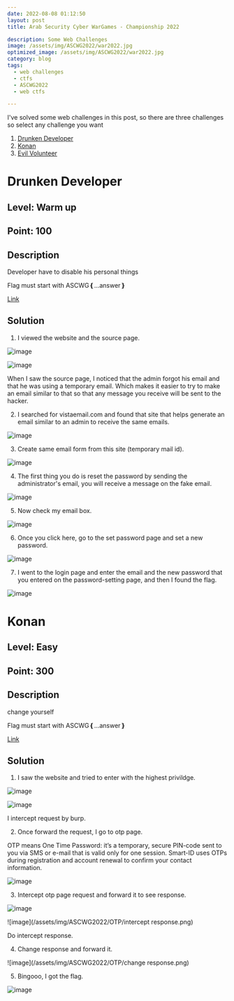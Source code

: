 ```yaml
---
date: 2022-08-08 01:12:50
layout: post
title: Arab Security Cyber WarGames - Championship 2022

description: Some Web Challenges
image: /assets/img/ASCWG2022/war2022.jpg
optimized_image: /assets/img/ASCWG2022/war2022.jpg
category: blog
tags:
  - web challenges
  - ctfs
  - ASCWG2022
  - web ctfs

---
```


I've solved some web challenges in this post, so there are three challenges so select any challenge you want

1. [Drunken Developer](#drunken-developer)
2. [Konan](#konan)
3. [Evil Volunteer](#evil-volunteer)



# Drunken Developer 

## Level: Warm up

## Point: 100

## Description
Developer have to disable his personal things
 
Flag must start with ASCWG❴...answer❵


[Link](http://104.154.142.159:5454/)

## Solution

1) I viewed the website and the source page.

![image](/assets/img/ASCWG2022/developer/login.png)

![image](/assets/img/ASCWG2022/developer/source.png)

When I saw the source page, I noticed that the admin forgot his email and that he was using a temporary email.
Which makes it easier to try to make an email similar to that so that any message you receive will be sent to the hacker.

2) I searched for vistaemail.com and found that site that helps generate an email similar to an admin to receive the same emails.

![image](/assets/img/ASCWG2022/developer/tempmail.png)

3) Create same email form from this site (temporary mail id).

![image](/assets/img/ASCWG2022/developer/2022-createmail.png)

4) The first thing you do is reset the password by sending the administrator's email, you will receive a message on the fake email.

![image](/assets/img/ASCWG2022/developer/reset1.png)

5) Now check my email box.

![image](/assets/img/ASCWG2022/developer/receivemail.png)

6) Once you click here, go to the set password page and set a new password.

![image](/assets/img/ASCWG2022/developer/setnewpass.png)

7) I went to the login page and enter the email and the new password that you entered on the password-setting page, and then I found the flag.

![image](/assets/img/ASCWG2022/developer/flag.png)


# Konan 

## Level: Easy

## Point: 300

## Description
change yourself

Flag must start with ASCWG❴...answer❵

[Link](http://34.68.152.81:60003/)

## Solution

1) I saw the website and tried to enter with the highest privildge.

![image](/assets/img/ASCWG2022/OTP/login.png)

![image](/assets/img/ASCWG2022/OTP/phase1.png)

I intercept request by burp.

2) Once forward the request, I go to otp page.

OTP means One Time Password: it’s a temporary, secure PIN-code sent to you via SMS or e-mail that is valid only for one session. Smart-ID uses OTPs during registration and account renewal to confirm your contact information.

![image](/assets/img/ASCWG2022/OTP/otpcode.png)

3) Intercept otp page request and forward it to see response. 

![image](/assets/img/ASCWG2022/OTP/phase2.png)

![image](/assets/img/ASCWG2022/OTP/intercept response.png)

Do intercept response.

4) Change response and forward it. 

![image](/assets/img/ASCWG2022/OTP/change response.png)

5) Bingooo, I got the flag.

![image](/assets/img/ASCWG2022/OTP/flag.png)






